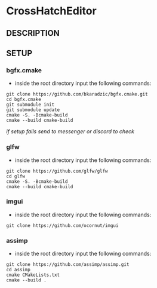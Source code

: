 # CrossHatchEditor
 
## DESCRIPTION

## SETUP 

### bgfx.cmake

- inside the root directory input the following commands:
```
git clone https://github.com/bkaradzic/bgfx.cmake.git
cd bgfx.cmake
git submodule init
git submodule update
cmake -S. -Bcmake-build
cmake --build cmake-build
```
*if setup fails send to messenger or discord to check*

### glfw

- inside the root directory input the following commands:
```
git clone https://github.com/glfw/glfw
cd glfw
cmake -S. -Bcmake-build
cmake --build cmake-build
```

### imgui

- inside the root directory input the following commands:
```
git clone https://github.com/ocornut/imgui
```

### assimp

- inside the root directory input the following commands:
```
git clone https://github.com/assimp/assimp.git
cd assimp
cmake CMakeLists.txt
cmake --build .
```